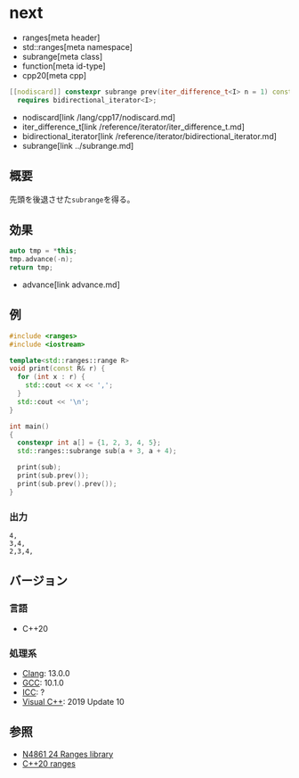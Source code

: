 # next
* ranges[meta header]
* std::ranges[meta namespace]
* subrange[meta class]
* function[meta id-type]
* cpp20[meta cpp]

```cpp
[[nodiscard]] constexpr subrange prev(iter_difference_t<I> n = 1) const
  requires bidirectional_iterator<I>;
```
* nodiscard[link /lang/cpp17/nodiscard.md]
* iter_difference_t[link /reference/iterator/iter_difference_t.md]
* bidirectional_iterator[link /reference/iterator/bidirectional_iterator.md]
* subrange[link ../subrange.md]

## 概要
先頭を後退させた`subrange`を得る。

## 効果

```cpp
auto tmp = *this;
tmp.advance(-n);
return tmp;
```
* advance[link advance.md]

## 例
```cpp example
#include <ranges>
#include <iostream>

template<std::ranges::range R>
void print(const R& r) {
  for (int x : r) {
    std::cout << x << ',';
  }
  std::cout << '\n';
}

int main()
{
  constexpr int a[] = {1, 2, 3, 4, 5};
  std::ranges::subrange sub(a + 3, a + 4);

  print(sub);
  print(sub.prev());
  print(sub.prev().prev());
}
```

### 出力
```
4,
3,4,
2,3,4,
```

## バージョン
### 言語
- C++20

### 処理系
- [Clang](/implementation.md#clang): 13.0.0
- [GCC](/implementation.md#gcc): 10.1.0
- [ICC](/implementation.md#icc): ?
- [Visual C++](/implementation.md#visual_cpp): 2019 Update 10

## 参照
- [N4861 24 Ranges library](https://timsong-cpp.github.io/cppwp/n4861/ranges)
- [C++20 ranges](https://techbookfest.org/product/5134506308665344)
